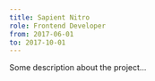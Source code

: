 ```yaml
---
title: Sapient Nitro
role: Frontend Developer
from: 2017-06-01
to: 2017-10-01
---
```


Some description about the project...
